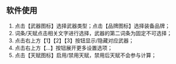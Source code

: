 ﻿## 软件使用

1. 点击【武器图标】选择武器类型；点击【品牌图标】选择装备品牌；
1. 词条/天赋点击相关文字进行选择，武器的第二词条为固定不可选择；
1. 点击右上方【1】【2】【3】按钮显示/隐藏对应武器；
1. 点击右上方【...】按钮展开更多设置选项；
1. 点击【天赋图标】启用/禁用天赋，禁用后天赋不会参与计算；


